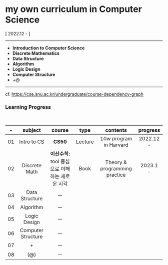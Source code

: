 # my own curriculum in Computer Science


[ 2022.12 - ]


  
---  
* **Introduction to Computer Science**
* **Discrete Mathematics**
* **Data Structure**
* **Algorithm**
* **Logic Design**
* **Computer Structure**
* +@
---
  
  
cf. https://cse.snu.ac.kr/undergraduate/course-dependency-graph


### Learning Progress  
<br>

| - | subject | course | type | contents | progress |
|:---:|:---:  |:---:  |:---: |:---:     |:---:     |
|01   |Intro to CS| **CS50** | Lecture | 10w program in Harvard | 2022.12 -  |
|02   |Discrete Math| **이산수학**: tool 중심으로 이해하는 새로운 시각 | Book | Theory & programming practice | 2023.1 - |
|03   |Data Structure|    ㅡ   |      |          |          |
|04   |Algorithm|   ㅡ    |      |          |          |
|05   |Logic Design|    ㅡ   |      |          |          |
|06   |Computer Structure|   ㅡ    |      |          |          |
|07   |+|   ㅡ    |      |          |          |
|08   |(@)|   ㅡ   |      |          |          |

<br><br>

